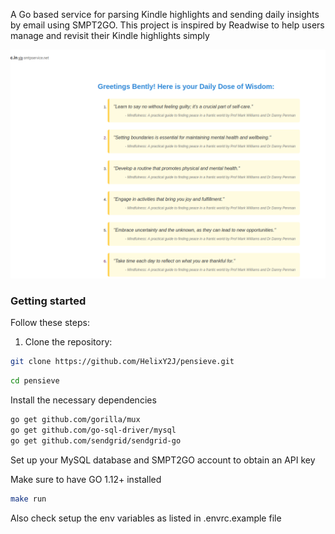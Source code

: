 
A Go based service for parsing Kindle highlights and sending daily insights by email using SMPT2GO. This project is inspired by Readwise to help users manage and revisit their Kindle highlights simply

![](/img/insights.png)

### Getting started

Follow these steps:

1. Clone the repository:

```bash
git clone https://github.com/HelixY2J/pensieve.git
```

```bash
cd pensieve
```

Install the necessary dependencies

```bash
go get github.com/gorilla/mux
go get github.com/go-sql-driver/mysql
go get github.com/sendgrid/sendgrid-go
```

Set up your MySQL database and SMPT2GO account to obtain an API key

Make sure to have GO 1.12+ installed

```bash
make run
```
Also check setup the env variables as listed in .envrc.example file